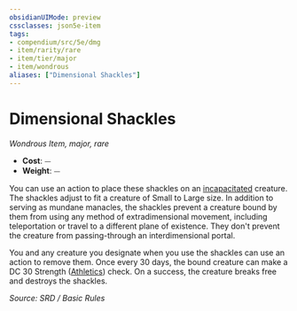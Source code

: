 ```yaml
---
obsidianUIMode: preview
cssclasses: json5e-item
tags:
- compendium/src/5e/dmg
- item/rarity/rare
- item/tier/major
- item/wondrous
aliases: ["Dimensional Shackles"]
---
```

# Dimensional Shackles
*Wondrous Item, major, rare*  

- **Cost**: ⏤
- **Weight**: ⏤

You can use an action to place these shackles on an [incapacitated](rules/conditions.md#incapacitated) creature. The shackles adjust to fit a creature of Small to Large size. In addition to serving as mundane manacles, the shackles prevent a creature bound by them from using any method of extradimensional movement, including teleportation or travel to a different plane of existence. They don't prevent the creature from passing-through an interdimensional portal.

You and any creature you designate when you use the shackles can use an action to remove them. Once every 30 days, the bound creature can make a DC 30 Strength ([Athletics](rules/skills.md#Athletics)) check. On a success, the creature breaks free and destroys the shackles.

*Source: SRD / Basic Rules*